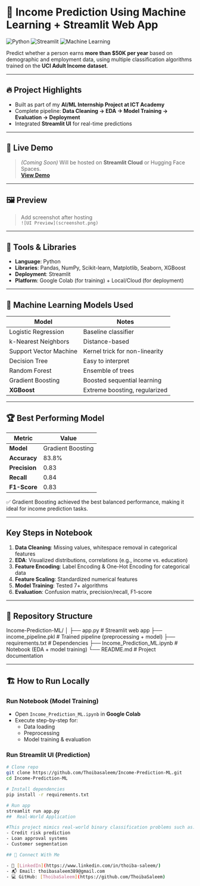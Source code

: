 # 💸 Income Prediction Using Machine Learning + Streamlit Web App

![Python](https://img.shields.io/badge/Python-3.9%2B-blue)
![Streamlit](https://img.shields.io/badge/Streamlit-Deployment-brightgreen)
![Machine Learning](https://img.shields.io/badge/Model-Gradient%20Boosting-orange)

Predict whether a person earns **more than \$50K per year** based on demographic and employment data, using multiple classification algorithms trained on the **UCI Adult Income dataset**.

---

## 🔥 Project Highlights

- Built as part of my **AI/ML Internship Project at ICT Academy**
- Complete pipeline: **Data Cleaning → EDA → Model Training → Evaluation → Deployment**
- Integrated **Streamlit UI** for real-time predictions

---

## 🚀 Live Demo

> _(Coming Soon)_ Will be hosted on **Streamlit Cloud** or Hugging Face Spaces.  
> **[View Demo](#)**

---

## 🖼 Preview

> Add screenshot after hosting  
> `![UI Preview](screenshot.png)`

---

## 🔧 Tools & Libraries

- **Language**: Python  
- **Libraries**: Pandas, NumPy, Scikit-learn, Matplotlib, Seaborn, XGBoost  
- **Deployment**: Streamlit  
- **Platform**: Google Colab (for training) + Local/Cloud (for deployment)

---

## 🤖 Machine Learning Models Used

| Model                  | Notes                             |
|------------------------|-----------------------------------|
| Logistic Regression    | Baseline classifier               |
| k-Nearest Neighbors    | Distance-based                     |
| Support Vector Machine | Kernel trick for non-linearity     |
| Decision Tree          | Easy to interpret                  |
| Random Forest          | Ensemble of trees                  |
| Gradient Boosting      | Boosted sequential learning        |
| **XGBoost**            | Extreme boosting, regularized      |

---

## 🏆 Best Performing Model

| Metric        | Value     |
|---------------|-----------|
| **Model**     | Gradient Boosting |
| **Accuracy**  | 83.8%     |
| **Precision** | 0.83      |
| **Recall**    | 0.84      |
| **F1-Score**  | 0.83      |

✅ Gradient Boosting achieved the best balanced performance, making it ideal for income prediction tasks.

---

##  Key Steps in Notebook

1. **Data Cleaning**: Missing values, whitespace removal in categorical features  
2. **EDA**: Visualized distributions, correlations (e.g., income vs. education)  
3. **Feature Encoding**: Label Encoding & One-Hot Encoding for categorical data  
4. **Feature Scaling**: Standardized numerical features  
5. **Model Training**: Tested 7+ algorithms  
6. **Evaluation**: Confusion matrix, precision/recall, F1-score

---

## 📁 Repository Structure

Income-Prediction-ML/
│
├── app.py # Streamlit web app
├── income_pipeline.pkl # Trained pipeline (preprocessing + model)
├── requirements.txt # Dependencies
├── Income_Prediction_ML.ipynb # Notebook (EDA + model training)
└── README.md # Project documentation


---

## 🏗 How to Run Locally

### Run Notebook (Model Training)
- Open `Income_Prediction_ML.ipynb` in **Google Colab**
- Execute step-by-step for:
  - Data loading
  - Preprocessing
  - Model training & evaluation

### Run Streamlit UI (Prediction)
```bash
# Clone repo
git clone https://github.com/Thoibasaleem/Income-Prediction-ML.git
cd Income-Prediction-ML

# Install dependencies
pip install -r requirements.txt

# Run app
streamlit run app.py
##  Real-World Application

#This project mimics real-world binary classification problems such as:
- Credit risk prediction
- Loan approval systems
- Customer segmentation

## 📇 Connect With Me

- 💼 [LinkedIn](https://www.linkedin.com/in/thoiba-saleem/)
- 📬 Email: thoibasaleem389@gmail.com
- 💻 GitHub: [ThoibaSaleem](https://github.com/ThoibaSaleem)

